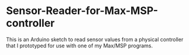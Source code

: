 # Sensor-Reader-for-Max-MSP-controller 

This is an Arduino sketch to read sensor values from a physical controller that I prototyped for use with one of my Max/MSP programs.
